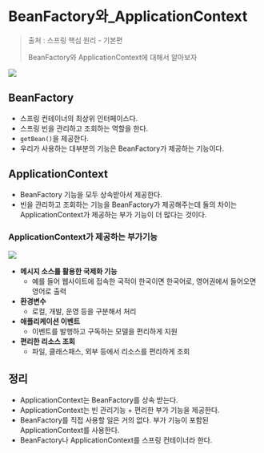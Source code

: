 # BeanFactory와_ApplicationContext

> 출처 : 스프링 핵심 원리 - 기본편
>
> 
>
> BeanFactory와 ApplicationContext에 대해서 알아보자

![](https://tva1.sinaimg.cn/large/e6c9d24egy1h533ix0shsj20ct0a50st.jpg)

## BeanFactory

* 스프링 컨테이너의 최상위 인터페이스다.
* 스프링 빈을 관리하고 조회하는 역할을 한다.
* `getBean()`을 제공한다.
* 우리가 사용하는 대부분의 기능은 BeanFactory가 제공하는 기능이다.



## ApplicationContext

* BeanFactory 기능을 모두 상속받아서 제공한다.
* 빈을 관리하고 조회하는 기능을 BeanFactory가 제공해주는데 둘의 차이는 ApplicationContext가 제공하는 부가 기능이 더 많다는 것이다.



### ApplicationContext가 제공하는 부가기능

![](https://tva1.sinaimg.cn/large/e6c9d24egy1h533ja904yj20eo05vq2y.jpg)

* **메시지 소스를 활용한 국제화 기능**
  * 예를 들어 웹사이트에 접속한 국적이 한국이면 한국어로, 영어권에서 들어오면 영어로 출력
* **환경변수**
  * 로컬, 개발, 운영 등을 구분해서 처리
* **애플리케이션 이벤트**
  * 이벤트를 발행하고 구독하는 모델을 편리하게 지원
* **편리한 리소스 조회**
  * 파일, 클래스패스, 외부 등에서 리소스를 편리하게 조회



## 정리

* ApplicationContext는 BeanFactory를 상속 받는다.
* ApplicationContext는 빈 관리기능 + 편리한 부가 기능을 제공한다.
* BeanFactory를 직접 사용할 일은 거의 없다. 부가 기능이 포함된 ApplicationContext를 사용한다.
* BeanFactory나 ApplicationContext를 스프링 컨테이너라 한다.